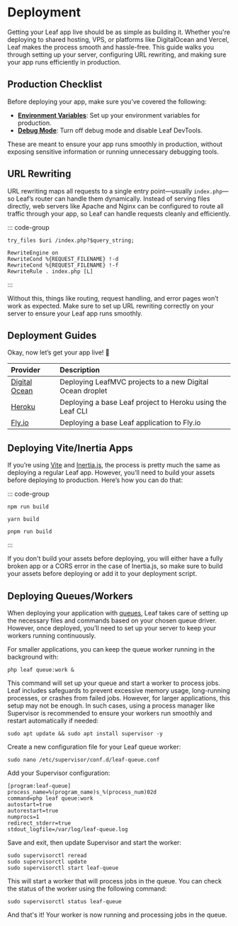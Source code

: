 # Deployment

Getting your Leaf app live should be as simple as building it. Whether you're deploying to shared hosting, VPS, or platforms like DigitalOcean and Vercel, Leaf makes the process smooth and hassle-free. This guide walks you through setting up your server, configuring URL rewriting, and making sure your app runs efficiently in production.

## Production Checklist

Before deploying your app, make sure you’ve covered the following:

- **[Environment Variables](/docs/config/environment)**: Set up your environment variables for production.
- **[Debug Mode](/docs/config/debugging)**: Turn off debug mode and disable Leaf DevTools.

These are meant to ensure your app runs smoothly in production, without exposing sensitive information or running unnecessary debugging tools.

## URL Rewriting

URL rewriting maps all requests to a single entry point—usually `index.php`—so Leaf’s router can handle them dynamically. Instead of serving files directly, web servers like Apache and Nginx can be configured to route all traffic through your app, so Leaf can handle requests cleanly and efficiently.

::: code-group

```nginx:no-line-numbers [Nginx nginx.conf]
try_files $uri /index.php?$query_string;
```

```apache:no-line-numbers [Apache .htaccess]
RewriteEngine on
RewriteCond %{REQUEST_FILENAME} !-d
RewriteCond %{REQUEST_FILENAME} !-f
RewriteRule . index.php [L]
```

:::

Without this, things like routing, request handling, and error pages won’t work as expected. Make sure to set up URL rewriting correctly on your server to ensure your Leaf app runs smoothly.

## Deployment Guides

Okay, now let’s get your app live! 🚀

| Provider                                                        | Description                                                |
| :-------------------------------------------------------------- | :--------------------------------------------------------- |
| [Digital Ocean](/learn/deployment/digitalocean/) | Deploying LeafMVC projects to a new Digital Ocean droplet  |
| [Heroku](/learn/deployment/heroku/)              | Deploying a base Leaf project to Heroku using the Leaf CLI |
| [Fly.io](/learn/deployment/flyio/)              | Deploying a base Leaf application to Fly.io                |

## Deploying Vite/Inertia Apps

If you’re using [Vite](/docs/frontend/vite) and [Inertia.js](/docs/frontend/inertia), the process is pretty much the same as deploying a regular Leaf app. However, you’ll need to build your assets before deploying to production. Here’s how you can do that:

::: code-group

```bash:no-line-numbers [NPM]
npm run build
```

```bash:no-line-numbers [Yarn]
yarn build
```

```bash:no-line-numbers [PNPM]
pnpm run build
```

:::

If you don't build your assets before deploying, you will either have a fully broken app or a CORS error in the case of Inertia.js, so make sure to build your assets before deploying or add it to your deployment script.

## Deploying Queues/Workers

When deploying your application with [queues](/docs/utils/queues), Leaf takes care of setting up the necessary files and commands based on your chosen queue driver. However, once deployed, you’ll need to set up your server to keep your workers running continuously.

For smaller applications, you can keep the queue worker running in the background with:

```bash:no-line-numbers
php leaf queue:work &
```

This command will set up your queue and start a worker to process jobs. Leaf includes safeguards to prevent excessive memory usage, long-running processes, or crashes from failed jobs. However, for larger applications, this setup may not be enough. In such cases, using a process manager like Supervisor is recommended to ensure your workers run smoothly and restart automatically if needed:

```bash:no-line-numbers
sudo apt update && sudo apt install supervisor -y
```

Create a new configuration file for your Leaf queue worker:

```bash:no-line-numbers
sudo nano /etc/supervisor/conf.d/leaf-queue.conf
```

Add your Supervisor configuration:

```ini:no-line-numbers
[program:leaf-queue]
process_name=%(program_name)s_%(process_num)02d
command=php leaf queue:work
autostart=true
autorestart=true
numprocs=1
redirect_stderr=true
stdout_logfile=/var/log/leaf-queue.log
```

Save and exit, then update Supervisor and start the worker:

```bash:no-line-numbers
sudo supervisorctl reread
sudo supervisorctl update
sudo supervisorctl start leaf-queue
```

This will start a worker that will process jobs in the queue. You can check the status of the worker using the following command:

```bash:no-line-numbers
sudo supervisorctl status leaf-queue
```

And that's it! Your worker is now running and processing jobs in the queue.
